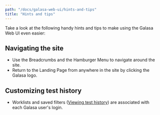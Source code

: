 ```yaml
---
path: "/docs/galasa-web-ui/hints-and-tips"
title: "Hints and tips"
---
```


Take a look at the following handy hints and tips to make using the Galasa Web UI even easier:
## Navigating the site
*   Use the Breadcrumbs and the Hamburger Menu to navigate around the site.
*   Return to the Landing Page from anywhere in the site by clicking the Galasa logo.
 ## Customizing test history
*   Worklists and saved filters (<a href="http://cicsk8sm.hursley.ibm.com:32612/results" target="_blank">Viewing test history</a>) are associated with each Galasa user's login.